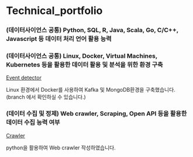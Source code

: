 # Technical_portfolio


### (데이터사이언스 공통) Python, SQL, R, Java, Scala, Go, C/C++, Javascript 등 데이터 처리 언어 활용 능력
### (데이터사이언스 공통) Linux, Docker, Virtual Machines, Kubernetes 등을 활용한 데이터 활용 및 분석을 위한 환경 구축 
[Event detector](https://github.com/Chris940915/MongoKafka)

Linux 환경에서 Docker를 사용하여 Kafka 및 MongoDB환경을 구축했습니다. (branch 에서 확인하실 수 있습니다.)


### (데이터 수집 및 정제) Web crawler, Scraping, Open API 등을 활용한 데이터 수집 능력 여부
[Crawler](https://github.com/Chris940915/Web_crawler_python)

python을 활용하여 Web crawler 작성하였습니다. 

